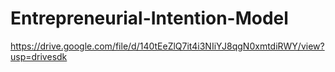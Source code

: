 # Entrepreneurial-Intention-Model
https://drive.google.com/file/d/140tEeZlQ7it4i3NIiYJ8qgN0xmtdiRWY/view?usp=drivesdk
